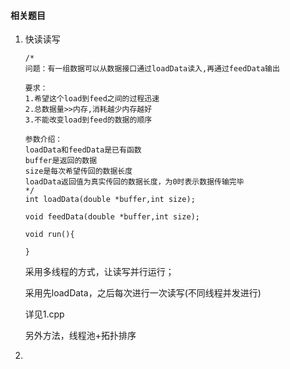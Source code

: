 



#### 相关题目

1. 快读读写

   ```
   /*
   问题：有一组数据可以从数据接口通过loadData读入,再通过feedData输出
   
   要求：
   1.希望这个load到feed之间的过程迅速
   2.总数据量>>内存,消耗越少内存越好
   3.不能改变load到feed的数据的顺序
   
   参数介绍：
   loadData和feedData是已有函数
   buffer是返回的数据
   size是每次希望传回的数据长度
   loadData返回值为真实传回的数据长度，为0时表示数据传输完毕
   */
   int loadData(double *buffer,int size);
   
   void feedData(double *buffer,int size);
   
   void run(){
   
   }
   ```

   采用多线程的方式，让读写并行运行；

   采用先loadData，之后每次进行一次读写(不同线程并发进行)

   详见1.cpp
   
   另外方法，线程池+拓扑排序
2. 

